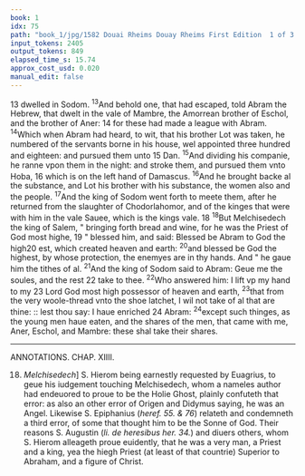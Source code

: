 ```yaml
---
book: 1
idx: 75
path: "book_1/jpg/1582 Douai Rheims Douay Rheims First Edition  1 of 3 1609 Old Testament.pdf-75.jpg"
input_tokens: 2405
output_tokens: 849
elapsed_time_s: 15.74
approx_cost_usd: 0.020
manual_edit: false
---
```

13 dwelled in Sodom. <sup>13</sup>And behold one, that had escaped, told Abram the Hebrew, that dwelt in the vale of Mambre, the Amorrean brother of Eschol, and the brother of Aner: 14 for these had made a league with Abram. <sup>14</sup>Which when Abram had heard, to wit, that his brother Lot was taken, he numbered of the servants borne in his house, wel appointed three hundred and eighteen: and pursued them unto 15 Dan. <sup>15</sup>And dividing his companie, he ranne vpon them in the night: and stroke them, and pursued them vnto Hoba, 16 which is on the left hand of Damascus. <sup>16</sup>And he brought backe al the substance, and Lot his brother with his substance, the women also and the people. <sup>17</sup>And the king of Sodom went forth to meete them, after he returned from the slaughter of Chodorlahomor, and of the kinges that were with him in the vale Sauee, which is the kings vale. 18 <sup>18</sup>But Melchisedech the king of Salem, " bringing forth bread and wine, for he was the Priest of God most highe, 19 " blessed him, and said: Blessed be Abram to God the high20 est, which created heaven and earth: <sup>20</sup>and blessed be God the highest, by whose protection, the enemyes are in thy hands. And " he gaue him the tithes of al. <sup>21</sup>And the king of Sodom said to Abram: Geue me the soules, and the rest 22 take to thee. <sup>22</sup>Who answered him: I lift vp my hand to my 23 Lord God most high possessor of heaven and earth, <sup>23</sup>that from the very woole-thread vnto the shoe latchet, I wil not take of al that are thine: :: lest thou say: I haue enriched 24 Abram: <sup>24</sup>except such thinges, as the young men haue eaten, and the shares of the men, that came with me, Aner, Eschol, and Mambre: these shal take their shares.

[^1]: Abraham enriched by God, would take no more of man, but his souldiers sustenance. The proper hire of spiritual work men, S. Chrisost. in Gen.

---

ANNOTATIONS.
CHAP. XIIII.

18. *Melchisedech*] S. Hierom being earnestly requested by Euagrius, to geue his iudgement touching Melchisedech, whom a nameles author had endeuored to proue to be the Holie Ghost, plainly confuteth that error: as also an other error of Origen and Didymus saying, he was an Angel. Likewise S. Epiphanius (*heref. 55. & 76*) relateth and condemneth a third error, of some that thought him to be the Sonne of God. Their reasons S. Augustin (*li. de heresibus her. 34.*) and diuers others, whom S. Hierom alleageth proue euidently, that he was a very man, a Priest and a king, yea the hiegh Priest (at least of that countrie) Superior to Abraham, and a figure of Christ.

[^2]: Old heresies concerning Melchisedech.